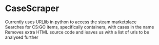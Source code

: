 # CaseScraper

Currently uses URLlib in python to access the steam marketplace  
Searches for CS:GO items, specifically containers, with cases in the name  
Removes extra HTML source code and leaves us with a list of urls to be analysed further  
